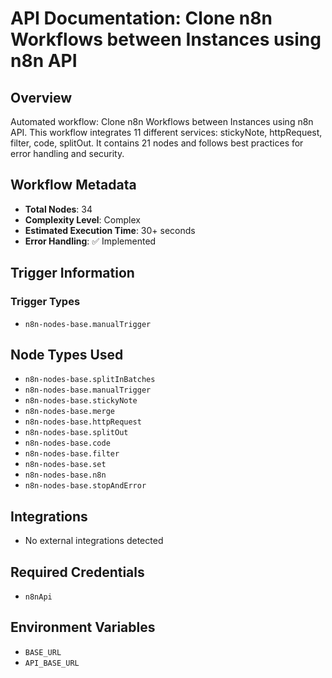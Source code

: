 # API Documentation: Clone n8n Workflows between Instances using n8n API

## Overview
Automated workflow: Clone n8n Workflows between Instances using n8n API. This workflow integrates 11 different services: stickyNote, httpRequest, filter, code, splitOut. It contains 21 nodes and follows best practices for error handling and security.

## Workflow Metadata
- **Total Nodes**: 34
- **Complexity Level**: Complex
- **Estimated Execution Time**: 30+ seconds
- **Error Handling**: ✅ Implemented

## Trigger Information
### Trigger Types
- `n8n-nodes-base.manualTrigger`

## Node Types Used
- `n8n-nodes-base.splitInBatches`
- `n8n-nodes-base.manualTrigger`
- `n8n-nodes-base.stickyNote`
- `n8n-nodes-base.merge`
- `n8n-nodes-base.httpRequest`
- `n8n-nodes-base.splitOut`
- `n8n-nodes-base.code`
- `n8n-nodes-base.filter`
- `n8n-nodes-base.set`
- `n8n-nodes-base.n8n`
- `n8n-nodes-base.stopAndError`

## Integrations
- No external integrations detected

## Required Credentials
- `n8nApi`

## Environment Variables
- `BASE_URL`
- `API_BASE_URL`
